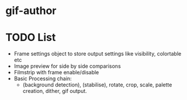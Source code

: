 # gif-author


# TODO List

- Frame settings object to store output settings like visibility, colortable etc
- Image preview for side by side comparisons
- Filmstrip with frame enable/disable
- Basic Processing chain:
  - (background detection), (stabilise), rotate, crop, scale, palette creation,
    dither, gif output.

